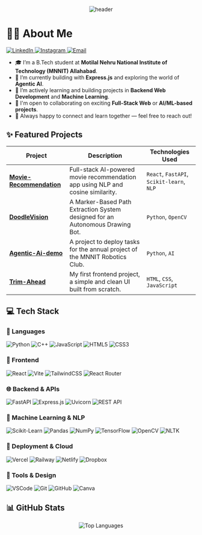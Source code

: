 <p align="center">
  <img src="https://capsule-render.vercel.app/api?type=waving&color=gradient&height=280&section=header&text=TIRTH%20PATEL&fontSize=80&fontColor=ffffff&animation=twinkling&fontAlignY=35&desc=Architecting%20Web%20Solutions%20%7C%20Engineering%20Intelligent%20Agents&descAlign=50&descAlignY=51" alt="header"/>
</p>

# 🙋‍♂️ About Me

<a href="https://www.linkedin.com/in/tirth-patel06/" target="_blank">
  <img src="https://img.shields.io/badge/LinkedIn-0077B5?style=for-the-badge&logo=linkedin&logoColor=white" alt="LinkedIn"/>
</a>
<a href="https://instagram.com/tirth_patel.06" target="_blank">
  <img src="https://img.shields.io/badge/Instagram-E4405F?style=for-the-badge&logo=instagram&logoColor=white" alt="Instagram"/>
</a>
<a href="mailto:2024tirthpatel@gmail.com" target="_blank">
  <img src="https://img.shields.io/badge/Email-D14836?style=for-the-badge&logo=gmail&logoColor=white" alt="Email"/>
</a>

- 🎓 I’m a B.Tech student at **Motilal Nehru National Institute of Technology (MNNIT) Allahabad**.
- 🔭 I’m currently building with **Express.js** and exploring the world of **Agentic AI**.
- 🌱 I’m actively learning and building projects in **Backend Web Development** and **Machine Learning**.
- 🤝 I'm open to collaborating on exciting **Full-Stack Web** or **AI/ML-based projects**.
- 💬 Always happy to connect and learn together — feel free to reach out!

## ✨ Featured Projects

| Project | Description | Technologies Used |
|---|---|---|
| **[Movie-Recommendation](https://github.com/tirth-patel06/Movie-Recommendation)** | Full-stack AI-powered movie recommendation app using NLP and cosine similarity. | `React`, `FastAPI`, `Scikit-learn`, `NLP` |
| **[DoodleVision](https://github.com/tirth-patel06/DoodleVision)** | A Marker-Based Path Extraction System designed for an Autonomous Drawing Bot. | `Python`, `OpenCV` |
| **[Agentic-Ai-demo](https://github.com/tirth-patel06/Agentic-Ai-demo)** | A project to deploy tasks for the annual project of the MNNIT Robotics Club. | `Python`, `AI` |
| **[Trim-Ahead](https://github.com/tirth-patel06/Trim-Ahead)** | My first frontend project, a simple and clean UI built from scratch. | `HTML`, `CSS`, `JavaScript` |


## 💻 Tech Stack

### 🧠 Languages
![Python](https://img.shields.io/badge/python-%233776AB.svg?style=for-the-badge&logo=python&logoColor=white)
![C++](https://img.shields.io/badge/c++-%2300599C.svg?style=for-the-badge&logo=c%2B%2B&logoColor=white)
![JavaScript](https://img.shields.io/badge/javascript-%23323330.svg?style=for-the-badge&logo=javascript&logoColor=%23F7DF1E)
![HTML5](https://img.shields.io/badge/html5-%23E34F26.svg?style=for-the-badge&logo=html5&logoColor=white)
![CSS3](https://img.shields.io/badge/css3-%231572B6.svg?style=for-the-badge&logo=css3&logoColor=white)

### 🎨 Frontend
![React](https://img.shields.io/badge/react-%2361DAFB.svg?style=for-the-badge&logo=react&logoColor=black)
![Vite](https://img.shields.io/badge/vite-%23646CFF.svg?style=for-the-badge&logo=vite&logoColor=white)
![TailwindCSS](https://img.shields.io/badge/tailwindcss-%2338B2AC.svg?style=for-the-badge&logo=tailwind-css&logoColor=white)
![React Router](https://img.shields.io/badge/React_Router-CA4245?style=for-the-badge&logo=react-router&logoColor=white)

### 🌐 Backend & APIs
![FastAPI](https://img.shields.io/badge/fastapi-%23009688.svg?style=for-the-badge&logo=fastapi&logoColor=white)
![Express.js](https://img.shields.io/badge/express.js-%23404d59.svg?style=for-the-badge&logo=express&logoColor=%2361DAFB)
![Uvicorn](https://img.shields.io/badge/uvicorn-black?style=for-the-badge)
![REST API](https://img.shields.io/badge/REST%20API-%23007ACC.svg?style=for-the-badge&logo=api&logoColor=white)

### 🤖 Machine Learning & NLP
![Scikit-Learn](https://img.shields.io/badge/scikit--learn-%23F7931E.svg?style=for-the-badge&logo=scikit-learn&logoColor=white)
![Pandas](https://img.shields.io/badge/pandas-%23150458.svg?style=for-the-badge&logo=pandas&logoColor=white)
![NumPy](https://img.shields.io/badge/numpy-%23013243.svg?style=for-the-badge&logo=numpy&logoColor=white)
![TensorFlow](https://img.shields.io/badge/TensorFlow-FF6F00?style=for-the-badge&logo=tensorflow&logoColor=white)
![OpenCV](https://img.shields.io/badge/OpenCV-%23white.svg?style=for-the-badge&logo=opencv&logoColor=black)
![NLTK](https://img.shields.io/badge/nltk-%2300A67E.svg?style=for-the-badge&logo=python&logoColor=white)

### 🚀 Deployment & Cloud
![Vercel](https://img.shields.io/badge/vercel-%23000000.svg?style=for-the-badge&logo=vercel&logoColor=white)
![Railway](https://img.shields.io/badge/railway-%234433FF.svg?style=for-the-badge&logo=railway&logoColor=white)
![Netlify](https://img.shields.io/badge/netlify-%23000000.svg?style=for-the-badge&logo=netlify&logoColor=#00C7B7)
![Dropbox](https://img.shields.io/badge/dropbox-cloud-blue?style=for-the-badge&logo=dropbox&logoColor=white)

### 🧰 Tools & Design
![VSCode](https://img.shields.io/badge/VSCode-%23007ACC.svg?style=for-the-badge&logo=visual-studio-code&logoColor=white)
![Git](https://img.shields.io/badge/git-%23F05033.svg?style=for-the-badge&logo=git&logoColor=white)
![GitHub](https://img.shields.io/badge/github-%23121011.svg?style=for-the-badge&logo=github&logoColor=white)
![Canva](https://img.shields.io/badge/Canva-%2300C4CC.svg?style=for-the-badge&logo=Canva&logoColor=white)

## 📊 GitHub Stats
<p align="center">
  <img src="https://github-readme-stats.vercel.app/api/top-langs/?username=tirth-patel06&theme=dark&hide_border=true&include_all_commits=true&count_private=false&layout=compact" alt="Top Languages" />
</p>
